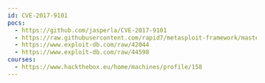 ```yaml
---
id: CVE-2017-9101
pocs:
  - https://github.com/jasperla/CVE-2017-9101
  - https://raw.githubusercontent.com/rapid7/metasploit-framework/master/modules/exploits/multi/http/playsms_uploadcsv_exec.rb
  - https://www.exploit-db.com/raw/42044
  - https://www.exploit-db.com/raw/44598
courses:
  - https://www.hackthebox.eu/home/machines/profile/158
---
```

